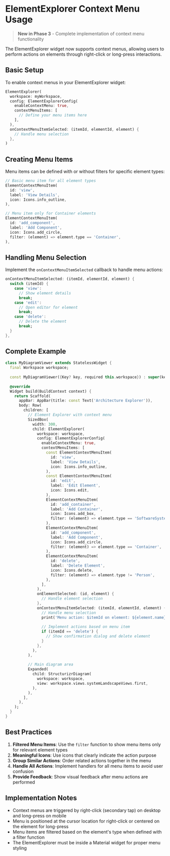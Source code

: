 # ElementExplorer Context Menu Usage

> **New in Phase 3** - Complete implementation of context menu functionality

The ElementExplorer widget now supports context menus, allowing users to perform actions on elements through right-click or long-press interactions.

## Basic Setup

To enable context menus in your ElementExplorer widget:

```dart
ElementExplorer(
  workspace: myWorkspace,
  config: ElementExplorerConfig(
    enableContextMenu: true,
    contextMenuItems: [
      // Define your menu items here
    ],
  ),
  onContextMenuItemSelected: (itemId, elementId, element) {
    // Handle menu selection
  },
)
```

## Creating Menu Items

Menu items can be defined with or without filters for specific element types:

```dart
// Basic menu item for all element types
ElementContextMenuItem(
  id: 'view',
  label: 'View Details',
  icon: Icons.info_outline,
),

// Menu item only for Container elements
ElementContextMenuItem(
  id: 'add_component',
  label: 'Add Component',
  icon: Icons.add_circle,
  filter: (element) => element.type == 'Container',
),
```

## Handling Menu Selection

Implement the `onContextMenuItemSelected` callback to handle menu actions:

```dart
onContextMenuItemSelected: (itemId, elementId, element) {
  switch (itemId) {
    case 'view':
      // Show element details
      break;
    case 'edit':
      // Open editor for element
      break;
    case 'delete':
      // Delete the element
      break;
  }
},
```

## Complete Example

```dart
class MyDiagramViewer extends StatelessWidget {
  final Workspace workspace;
  
  const MyDiagramViewer({Key? key, required this.workspace}) : super(key: key);
  
  @override
  Widget build(BuildContext context) {
    return Scaffold(
      appBar: AppBar(title: const Text('Architecture Explorer')),
      body: Row(
        children: [
          // Element Explorer with context menu
          SizedBox(
            width: 300,
            child: ElementExplorer(
              workspace: workspace,
              config: ElementExplorerConfig(
                enableContextMenu: true,
                contextMenuItems: [
                  const ElementContextMenuItem(
                    id: 'view',
                    label: 'View Details',
                    icon: Icons.info_outline,
                  ),
                  const ElementContextMenuItem(
                    id: 'edit',
                    label: 'Edit Element',
                    icon: Icons.edit,
                  ),
                  ElementContextMenuItem(
                    id: 'add_container',
                    label: 'Add Container',
                    icon: Icons.add_box,
                    filter: (element) => element.type == 'SoftwareSystem',
                  ),
                  ElementContextMenuItem(
                    id: 'add_component',
                    label: 'Add Component',
                    icon: Icons.add_circle,
                    filter: (element) => element.type == 'Container',
                  ),
                  ElementContextMenuItem(
                    id: 'delete',
                    label: 'Delete Element',
                    icon: Icons.delete,
                    filter: (element) => element.type != 'Person',
                  ),
                ],
              ),
              onElementSelected: (id, element) {
                // Handle element selection
              },
              onContextMenuItemSelected: (itemId, elementId, element) {
                // Handle menu selection
                print('Menu action: $itemId on element: ${element.name}');
                
                // Implement actions based on menu item
                if (itemId == 'delete') {
                  // Show confirmation dialog and delete element
                }
              },
            ),
          ),
          
          // Main diagram area
          Expanded(
            child: StructurizrDiagram(
              workspace: workspace,
              view: workspace.views.systemLandscapeViews.first,
            ),
          ),
        ],
      ),
    );
  }
}
```

## Best Practices

1. **Filtered Menu Items**: Use the `filter` function to show menu items only for relevant element types
2. **Meaningful Icons**: Use icons that clearly indicate the action purpose
3. **Group Similar Actions**: Order related actions together in the menu
4. **Handle All Actions**: Implement handlers for all menu items to avoid user confusion
5. **Provide Feedback**: Show visual feedback after menu actions are performed

## Implementation Notes

- Context menus are triggered by right-click (secondary tap) on desktop and long-press on mobile
- Menu is positioned at the cursor location for right-click or centered on the element for long-press
- Menu items are filtered based on the element's type when defined with a filter function
- The ElementExplorer must be inside a Material widget for proper menu styling